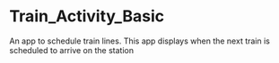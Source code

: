 # Train_Activity_Basic
An app to schedule train lines. This app displays when the next train is scheduled to arrive on the station
